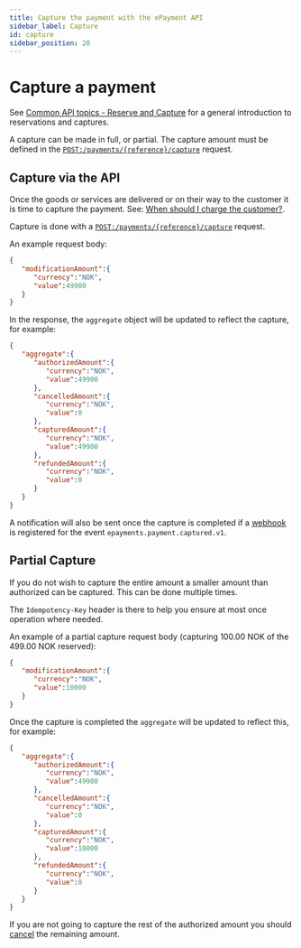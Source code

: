 ```yaml
---
title: Capture the payment with the ePayment API
sidebar_label: Capture
id: capture
sidebar_position: 20
---
```


# Capture a payment

See
[Common API topics - Reserve and Capture](https://developer.vippsmobilepay.com/docs/common-topics/reserve-and-capture)
for a general introduction to reservations and captures.

A capture can be made in full, or partial.
The capture amount must be defined in the
[`POST:/payments/{reference}/capture`][capture-payment-endpoint]
request.

## Capture via the API

Once the goods or services are delivered or on their way to the customer it is time to capture the payment.
See:
[When should I charge the customer?](https://developer.vippsmobilepay.com/docs/faqs/reserve-and-capture-faq/#when-should-i-charge-the-customer).

Capture is done with a
[`POST:/payments/{reference}/capture`][capture-payment-endpoint]
request.

An example request body:

```json
{
   "modificationAmount":{
      "currency":"NOK",
      "value":49900
   }
}
```

In the response, the `aggregate` object will be updated to reflect the capture, for example:

```json
{
   "aggregate":{
      "authorizedAmount":{
         "currency":"NOK",
         "value":49900
      },
      "cancelledAmount":{
         "currency":"NOK",
         "value":0
      },
      "capturedAmount":{
         "currency":"NOK",
         "value":49900
      },
      "refundedAmount":{
         "currency":"NOK",
         "value":0
      }
   }
}
```

A notification will also be sent once the capture is completed if a
[webhook](../features/webhooks.md) is registered for the event `epayments.payment.captured.v1`.

## Partial Capture

If you do not wish to capture the entire amount a smaller amount than authorized can be captured. This can be done multiple times.

The `Idempotency-Key` header is there to help you ensure at most once operation where needed.

An example of a partial capture request body (capturing 100.00 NOK of the 499.00 NOK reserved):

```json
{
   "modificationAmount":{
      "currency":"NOK",
      "value":10000
   }
}
```

Once the capture is completed the `aggregate` will be updated to reflect this, for example:

```json
{
   "aggregate":{
      "authorizedAmount":{
         "currency":"NOK",
         "value":49900
      },
      "cancelledAmount":{
         "currency":"NOK",
         "value":0
      },
      "capturedAmount":{
         "currency":"NOK",
         "value":10000
      },
      "refundedAmount":{
         "currency":"NOK",
         "value":0
      }
   }
}
```

If you are not going to capture the rest of the authorized amount you should
[cancel](cancel.md#cancel-after-a-partial-capture) the remaining amount.

[capture-payment-endpoint]: https://developer.vippsmobilepay.com/api/epayment#tag/AdjustPayments/operation/capturePayment

